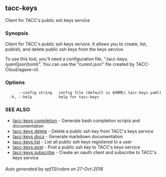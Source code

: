 ## tacc-keys

Client for TACC's public ssh keys service

### Synopsis

Client for TACC's public ssh keys service.
It allows you to create, list, publish, and delete public ssh keys from the
keys service.

To use this tool, you'll need a configuration file, ".tacc-keys.(yaml|json|toml)".
You can use the "curent.json" file created by TACC-Cloud/agave-cli.


### Options

```
      --config string   config file (default is $HOME/.tacc-keys.yaml)
  -h, --help            help for tacc-keys
```

### SEE ALSO

* [tacc-keys completion](tacc-keys_completion.md)	 - Generate bash completion scripts and documentation
* [tacc-keys delete](tacc-keys_delete.md)	 - Delete a public ssh key from TACC's keys service
* [tacc-keys docs](tacc-keys_docs.md)	 - Generate markdown documentation
* [tacc-keys list](tacc-keys_list.md)	 - List all public ssh keys registered to a user
* [tacc-keys post](tacc-keys_post.md)	 - Post a public ssh key to TACC's keys service
* [tacc-keys subscribe](tacc-keys_subscribe.md)	 - Create an oauth client and subscribe to TACC's keys service

###### Auto generated by spf13/cobra on 27-Oct-2018
